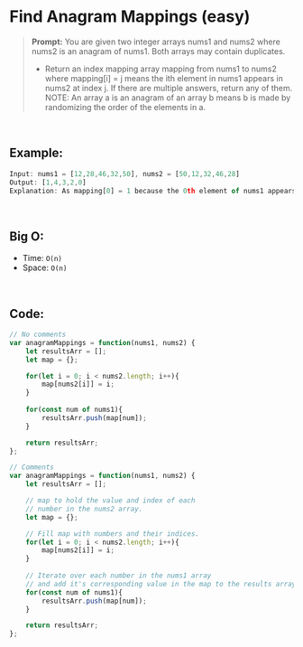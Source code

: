 # Find Anagram Mappings (easy)

> **Prompt:** You are given two integer arrays nums1 and nums2 where nums2 is an anagram of nums1. Both arrays may contain duplicates.
> - Return an index mapping array mapping from nums1 to nums2 where mapping[i] = j means the ith element in nums1 appears in nums2 at index j. If there are multiple answers, return any of them.
> NOTE: An array a is an anagram of an array b means b is made by randomizing the order of the elements in a.

<br>

## **Example:**

```js
Input: nums1 = [12,28,46,32,50], nums2 = [50,12,32,46,28]
Output: [1,4,3,2,0]
Explanation: As mapping[0] = 1 because the 0th element of nums1 appears at nums2[1], and mapping[1] = 4 because the 1st element of nums1 appears at nums2[4], and so on.
```

<br>

## **Big O:**
  - Time: `O(n)`
  - Space: `O(n)`

<br>

## **Code:**

```js
// No comments
var anagramMappings = function(nums1, nums2) {
    let resultsArr = [];
    let map = {};

    for(let i = 0; i < nums2.length; i++){
        map[nums2[i]] = i; 
    }
    
    for(const num of nums1){
        resultsArr.push(map[num]);
    }

    return resultsArr;
};

// Comments
var anagramMappings = function(nums1, nums2) {
    let resultsArr = [];

    // map to hold the value and index of each 
    // number in the nums2 array.
    let map = {}; 

    // Fill map with numbers and their indices.
    for(let i = 0; i < nums2.length; i++){
        map[nums2[i]] = i; 
    }
    
    // Iterate over each number in the nums1 array
    // and add it's corresponding value in the map to the results array.
    for(const num of nums1){
        resultsArr.push(map[num]);
    }

    return resultsArr;
};
```
